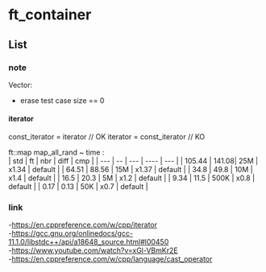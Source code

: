# ft_container #

## List ##

### note ###
Vector:
* erase test case size == 0
#### iterator ####

const_iterator = iterator // OK
iterator = const_iterator // KO

ft::map map_all_rand ~ time :    
| std | ft | nbr | diff | cmp | 
| --- | -- | --- | ---- | --- |
| 105.44 | 141.08| 25M | x1.34 | default | 
| 64.51 | 88.56 | 15M | x1.37 | default |
| 34.8 | 49.8 | 10M | x1.4 | default |
| 16.5 | 20.3 | 5M | x1.2 | default |
| 9.34 | 11.5 | 500K | x0.8 | default |
| 0.17 | 0.13 | 50K | x0.7 | default |
    
### link ###
-https://en.cppreference.com/w/cpp/iterator<br>
-https://gcc.gnu.org/onlinedocs/gcc-11.1.0/libstdc++/api/a18648_source.html#l00450<br>
-https://www.youtube.com/watch?v=xGl-VBmKr2E<br>
-https://en.cppreference.com/w/cpp/language/cast_operator<br>
